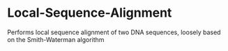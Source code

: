 # Local-Sequence-Alignment
Performs local sequence alignment of two DNA sequences, loosely based on the Smith-Waterman algorithm
